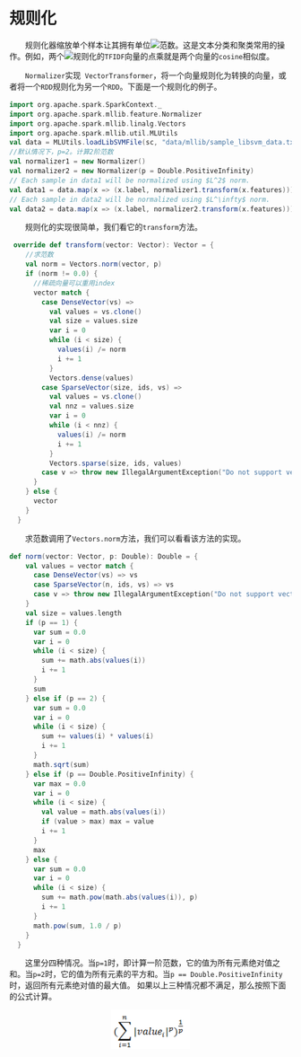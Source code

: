 # 规则化

&emsp;&emsp;规则化器缩放单个样本让其拥有单位<img src="http://www.forkosh.com/mathtex.cgi?{L}^{p}">范数。这是文本分类和聚类常用的操作。例如，两个<img src="http://www.forkosh.com/mathtex.cgi?{L}^{2}">规则化的`TFIDF`向量的点乘就是两个向量的`cosine`相似度。

&emsp;&emsp;`Normalizer`实现` VectorTransformer`，将一个向量规则化为转换的向量，或者将一个`RDD`规则化为另一个`RDD`。下面是一个规则化的例子。

```scala
import org.apache.spark.SparkContext._
import org.apache.spark.mllib.feature.Normalizer
import org.apache.spark.mllib.linalg.Vectors
import org.apache.spark.mllib.util.MLUtils
val data = MLUtils.loadLibSVMFile(sc, "data/mllib/sample_libsvm_data.txt")
//默认情况下，p=2。计算2阶范数
val normalizer1 = new Normalizer()
val normalizer2 = new Normalizer(p = Double.PositiveInfinity)
// Each sample in data1 will be normalized using $L^2$ norm.
val data1 = data.map(x => (x.label, normalizer1.transform(x.features)))
// Each sample in data2 will be normalized using $L^\infty$ norm.
val data2 = data.map(x => (x.label, normalizer2.transform(x.features)))
```
&emsp;&emsp;规则化的实现很简单，我们看它的`transform`方法。

```scala
 override def transform(vector: Vector): Vector = {
    //求范数
    val norm = Vectors.norm(vector, p)
    if (norm != 0.0) {
      //稀疏向量可以重用index
      vector match {
        case DenseVector(vs) =>
          val values = vs.clone()
          val size = values.size
          var i = 0
          while (i < size) {
            values(i) /= norm
            i += 1
          }
          Vectors.dense(values)
        case SparseVector(size, ids, vs) =>
          val values = vs.clone()
          val nnz = values.size
          var i = 0
          while (i < nnz) {
            values(i) /= norm
            i += 1
          }
          Vectors.sparse(size, ids, values)
        case v => throw new IllegalArgumentException("Do not support vector type " + v.getClass)
      }
    } else {
      vector
    }
  }
```
&emsp;&emsp;求范数调用了`Vectors.norm`方法，我们可以看看该方法的实现。

```scala
def norm(vector: Vector, p: Double): Double = {
    val values = vector match {
      case DenseVector(vs) => vs
      case SparseVector(n, ids, vs) => vs
      case v => throw new IllegalArgumentException("Do not support vector type " + v.getClass)
    }
    val size = values.length
    if (p == 1) {
      var sum = 0.0
      var i = 0
      while (i < size) {
        sum += math.abs(values(i))
        i += 1
      }
      sum
    } else if (p == 2) {
      var sum = 0.0
      var i = 0
      while (i < size) {
        sum += values(i) * values(i)
        i += 1
      }
      math.sqrt(sum)
    } else if (p == Double.PositiveInfinity) {
      var max = 0.0
      var i = 0
      while (i < size) {
        val value = math.abs(values(i))
        if (value > max) max = value
        i += 1
      }
      max
    } else {
      var sum = 0.0
      var i = 0
      while (i < size) {
        sum += math.pow(math.abs(values(i)), p)
        i += 1
      }
      math.pow(sum, 1.0 / p)
    }
  }
```
&emsp;&emsp;这里分四种情况。当`p=1`时，即计算一阶范数，它的值为所有元素绝对值之和。当`p=2`时，它的值为所有元素的平方和。当`p == Double.PositiveInfinity`时，返回所有元素绝对值的最大值。
如果以上三种情况都不满足，那么按照下面的公式计算。

<div  align="center"><img src="imgs/4.1.png" width = "140" height = "70" alt="4.1" align="center" /></div><br>


